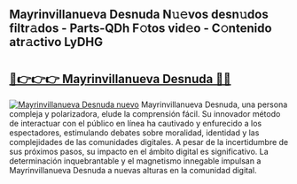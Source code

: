 ## Mayrinvillanueva Desnuda N𝚞𝚎vos desn𝚞dos filtr𝚊dos - Parts-QDh F𝚘tos vid𝚎o - C𝚘ntenido atr𝚊ctivo LyDHG

# <h2><a href="http://mbczk9.tromn.icu/?c=Mayrinvillanueva+Desnuda">🔗👉👉👉 Mayrinvillanueva Desnuda 🔗🔗</a></h2>

[![Mayrinvillanueva Desnuda nuevo](https://i.imgur.com/pEAQMta.gif)](http://mbczk9.tromn.icu/?c=Mayrinvillanueva+Desnuda)
Mayrinvillanueva Desnuda, una persona compleja y polarizadora, elude la comprensión fácil. Su innovador método de interactuar con el público en línea ha cautivado y enfurecido a los espectadores, estimulando debates sobre moralidad, identidad y las complejidades de las comunidades digitales. A pesar de la incertidumbre de sus próximos pasos, su impacto en el ámbito digital es significativo. La determinación inquebrantable y el magnetismo innegable impulsan a Mayrinvillanueva Desnuda a nuevas alturas en la comunidad digital.
